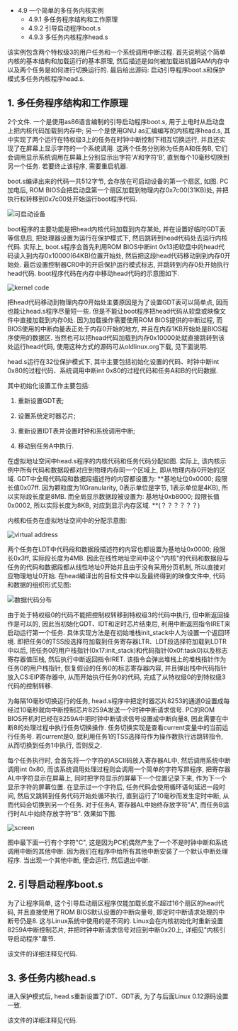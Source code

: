 - 4.9 一个简单的多任务内核实例
    - 4.9.1 多任务程序结构和工作原理
    - 4.9.2 引导启动程序boot.s
    - 4.9.3 多任务内核程序head.s

该实例包含两个特权级3的用户任务和一个系统调用中断过程. 首先说明这个简单内核的基本结构和加载运行的基本原理, 然后描述是如何被加载进机器RAM内存中以及两个任务是如何进行切换运行的. 最后给出源码: 启动引导程序boot.s和保护模式多任务内核程序head.s. 

## 1. 多任务程序结构和工作原理

2个文件. 一个是使用as86语言编制的引导启动程序boot.s, 用于上电时从启动盘上把内核代码加载到内存中; 另一个是使用GNU as汇编编写的内核程序head.s, 其中实现了两个运行在特权级3上的任务在时钟中断控制下相互切换运行, 并且还实现了在屏幕上显示字符的一个系统调用. 这两个任务分别称为任务A和任务B, 它们会调用显示系统调用在屏幕上分别显示出字符‘A’和字符‘B’, 直到每个10毫秒切换到另一个任务. 若要终止该程序, 需要重启机器. 

boot.s编译出来的代码一共512字节, 会存放在可启动设备的第一个扇区, 如图. PC加电后, ROM BIOS会把启动盘第一个扇区加载到物理内存0x7c00(31KB)处, 并把执行权转移到0x7c00处开始运行boot程序代码. 

![可启动设备](images/34.png)

boot程序的主要功能是把head内核代码加载到内存某处, 并在设置好临时GDT表等信息后, 把处理器设置为运行在保护模式下, 然后跳转到head代码处去运行内核代码. 实际上, boot.s程序会首先利用ROM BIOS中断int 0x13把软盘中的head代码读入到内存0x10000(64KB)位置开始处, 然后把这段head代码移动到到内存0开始处. 最后设置控制器CR0中的开启保护运行模式标志, 并跳转到内存0处开始执行head代码. boot程序代码在内存中移动head代码的示意图如下. 

![kernel code](images/35.png)

把head代码移动到物理内存0开始处主要原因是为了设置GDT表可以简单点, 因而也能让head.s程序尽量短一些. 但是不能让boot程序把head代码从软盘或映像文件中直接加载到内存0处. 因为加载操作需要使用ROM BIOS提供的中断过程, 而BIOS使用的中断向量表正处于内存0开始的地方, 并且在内存1KB开始处是BIOS程序使用的数据区. 当然也可以把head代码加载到内存0x10000处就直接跳转到该处运行head代码, 使用这种方式的源码可从oldlinux.org下载, 见下面说明. 

head.s运行在32位保护模式下, 其中主要包括初始化设置的代码、时钟中断int 0x80的过程代码、系统调用中断int 0x80的过程代码和任务A和B的代码数据. 

其中初始化设置工作主要包括: 

1. 重新设置GDT表; 

2. 设置系统定时器芯片; 

3. 重新设置IDT表并设置时钟和系统调用中断; 

4. 移动到任务A中执行. 
 
在虚拟地址空间中head.s程序的内核代码和任务代码分配如图. 实际上, 该内核示例中所有代码和数据段都对应到物理内存同一个区域上, 即从物理内存0开始的区域. GDT中全局代码段和数据段描述符的内容都设置为: **基地址位0x0000; 段限长值0x07ff. 因为颗粒度为1(Granularity, 0表示单位是字节, 1表示单位是4KB), 所以实际段长度是8MB. 而全局显示数据段被设置为: 基地址0xb8000; 段限长值0x0002, 所以实际长度为8KB, 对应到显示内存区域. **(？？？？？？)

内核和任务在虚拟地址空间中的分配示意图: 

![virtual address](images/36.png)

两个任务在LDT中代码段和数据段描述符的内容也都设置为基地址0x0000; 段限长0x3ff, 实际段长度为4MB. 因此在线性地址空间中这个"内核"的代码和数据段与任务的代码和数据段都从线性地址0开始并且由于没有采用分页机制, 所以直接对应物理地址0开始. 在head编译出的目标文件中以及最终得到的映像文件中, 代码和数据的组织形式见图: 

![数据代码分布](images/37.png)

由于处于特权级0的代码不能把控制权转移到特权级3的代码中执行, 但中断返回操作是可以的, 因此当初始化GDT、IDT和定时芯片结束后, 利用中断返回指令IRET来启动运行第一个任务. 具体实现方法是在初始堆栈init\_stack中人为设置一个返回环境. 即把任务0的TSS段选择符加载到任务寄存器LTR、LDT段选择符加载到LDTR中以后, 把任务0的用户栈指针(0x17:init\_stack)和代码指针(0x0f:task0)以及标志寄存器值压栈, 然后执行中断返回指令IRET. 该指令会弹出堆栈上的堆栈指针作为任务0的用户栈指针, 恢复假设的任务0的标志寄存器内容, 并且弹出栈中代码指针放入CS:EIP寄存器中, 从而开始执行任务0的代码, 完成了从特权级0的到特权级3代码的控制转移. 

为每隔10毫秒切换运行的任务, head.s程序中把定时器芯片8253的通道0设置成每经过10毫秒就向中断控制芯片8259A发送一个时钟中断请求信号. PC的ROM BIOS开机时已经在8259A中把时钟中断请求信号设置成中断向量8, 因此需要在中断8的处理过程中执行任务切换操作. 任务切换实现是查看current变量中的当前运行任务号. 若current是0, 就利用任务1的TSS选择符作为操作数执行远跳转指令, 从而切换到任务1中执行, 否则反之. 

每个任务执行时, 会首先将一个字符的ASCII码放入寄存器AL中, 然后调用系统中断调用int 0x80, 而该系统调用处理过程则会调用一个简单的字符写屏程序, 把寄存器AL中字符显示在屏幕上, 同时把字符显示的屏幕下一个位置记录下来, 作为下一个显示字符的屏幕位置. 在显示过一个字符后, 任务代码会使用循环语句延迟一段时间, 然后又跳转到任务代码开始处循环执行, 直到运行了10毫秒而发生定时中断, 从而代码会切换到另一个任务. 对于任务A, 寄存器AL中始终存放字符"A", 而任务B运行时AL中始终存放字符"B". 效果如下图. 

![screen](images/38.png)

图中最下面一行有个字符"C", 这是因为PC机偶然产生了一个不是时钟中断和系统调用中断的其他中断. 因为我们在程序中给所有其他中断安装了一个默认中断处理程序. 当出现一个其他中断, 便会运行, 然后退出中断. 

## 2. 引导启动程序boot.s

为了让程序简单, 这个引导启动扇区程序仅能加载长度不超过16个扇区的head代码, 并且直接使用了ROM BIOS默认设置的中断向量号, 即定时中断请求处理的中断号仍是8. 这与Linux系统中使用的是不同的. Linux会在内核初始化时重新设置8259A中断控制芯片, 并把时钟中断请求信号对应到中断0x20上, 详细见"内核引导启动程序"章节. 

该文件的详细注释见代码. 

## 3. 多任务内核head.s

进入保护模式后, head.s重新设置了IDT、GDT表, 为了与后面Linux 0.12源码设置一致. 

该文件的详细注释见代码. 